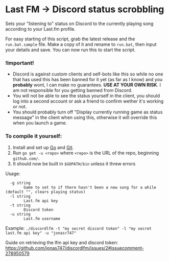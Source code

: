 # Last FM -> Discord status scrobbling

Sets your "listening to" status on Discord to the currently playing song according to your Last.fm profile.

For easy starting of this script, grab the latest release and the `run.bat.sample` file.
Make a copy of it and rename to `run.bat`, then input your details and save. You can now run this to start the script.

### !Important!

 - Discord is against custom clients and self-bots like this so while no one that has used this has been banned for it yet (as far as I know) and you **probably** wont, I can make no guarantees. **USE AT YOUR OWN RISK**. I am not responsible for you getting banned from Discord.
 - You will not be able to see the status yourself in the client, you should log into a second account or ask a friend to confirm wether it's working or not.
 - You should probably turn off "Display currently running game as status message" in the client when using this, otherwise it will override this when you launch a game.


### To compile it yourself:
 1. Install and set up [Go](https://golang.org/doc/install) and [Git](https://git-scm.com/download).
 2. Run `go get -u <repo>` where `<repo>` is the URL of the repo, beginning `github.com/`.
 3. It should now be built in `$GOPATH/bin` unless it threw errors

Usage:
```
  -g string
        Game to set to if there hasn't been a new song for a while (default "", clears playing status)
  -l string
        Last.fm api key
  -t string
        Discord token
  -u string
        Last.fm username
```

Example: `./discordlfm -t "my secret discord token" -l "my secret last.fm api key" -u "jonasr747"`

Guide on retrieving the lfm api key and discord token: https://github.com/jonas747/discordlfm/issues/2#issuecomment-278950579
